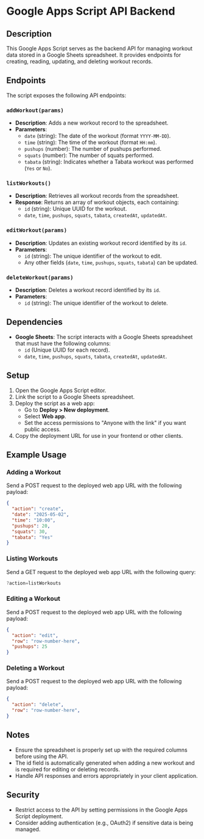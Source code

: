 # Google Apps Script API Backend

## Description
This Google Apps Script serves as the backend API for managing workout data stored in a Google Sheets spreadsheet. It provides endpoints for creating, reading, updating, and deleting workout records.

## Endpoints
The script exposes the following API endpoints:

### `addWorkout(params)`
- **Description**: Adds a new workout record to the spreadsheet.
- **Parameters**:
  - `date` (string): The date of the workout (format `YYYY-MM-DD`).
  - `time` (string): The time of the workout (format `HH:mm`).
  - `pushups` (number): The number of pushups performed.
  - `squats` (number): The number of squats performed.
  - `tabata` (string): Indicates whether a Tabata workout was performed (`Yes` or `No`).

### `listWorkouts()`
- **Description**: Retrieves all workout records from the spreadsheet.
- **Response**: Returns an array of workout objects, each containing:
  - `id` (string): Unique UUID for the workout.
  - `date`, `time`, `pushups`, `squats`, `tabata`, `createdAt`, `updatedAt`.

### `editWorkout(params)`
- **Description**: Updates an existing workout record identified by its `id`.
- **Parameters**:
  - `id` (string): The unique identifier of the workout to edit.
  - Any other fields (`date`, `time`, `pushups`, `squats`, `tabata`) can be updated.

### `deleteWorkout(params)`
- **Description**: Deletes a workout record identified by its `id`.
- **Parameters**:
  - `id` (string): The unique identifier of the workout to delete.

## Dependencies
- **Google Sheets**: The script interacts with a Google Sheets spreadsheet that must have the following columns:
  - `id` (Unique UUID for each record).
  - `date`, `time`, `pushups`, `squats`, `tabata`, `createdAt`, `updatedAt`.

## Setup
1. Open the Google Apps Script editor.
2. Link the script to a Google Sheets spreadsheet.
3. Deploy the script as a web app:
   - Go to **Deploy > New deployment**.
   - Select **Web app**.
   - Set the access permissions to "Anyone with the link" if you want public access.
4. Copy the deployment URL for use in your frontend or other clients.

## Example Usage
### Adding a Workout
Send a POST request to the deployed web app URL with the following payload:
```json
{
  "action": "create",
  "date": "2025-05-02",
  "time": "10:00",
  "pushups": 20,
  "squats": 30,
  "tabata": "Yes"
}
```

### Listing Workouts
Send a GET request to the deployed web app URL with the following query:

```javascript
?action=listWorkouts
```

### Editing a Workout
Send a POST request to the deployed web app URL with the following payload:

```json
{
  "action": "edit",
  "row": "row-number-here",
  "pushups": 25
}
```

### Deleting a Workout
Send a POST request to the deployed web app URL with the following payload:

```json
{
  "action": "delete",
  "row": "row-number-here",
}
```

## Notes
- Ensure the spreadsheet is properly set up with the required columns before using the API.
- The id field is automatically generated when adding a new workout and is required for editing or deleting records.
- Handle API responses and errors appropriately in your client application.

## Security
- Restrict access to the API by setting permissions in the Google Apps Script deployment.
- Consider adding authentication (e.g., OAuth2) if sensitive data is being managed.
